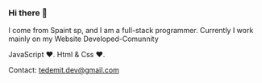 ### Hi there 👋

I come from Spaint sp, and I am a full-stack programmer.
Currently I work mainly on my Website Developed-Comunnity


JavaScript ❤️.
Html & Css ❤️.

Contact: tedemit.dev@gmail.com
